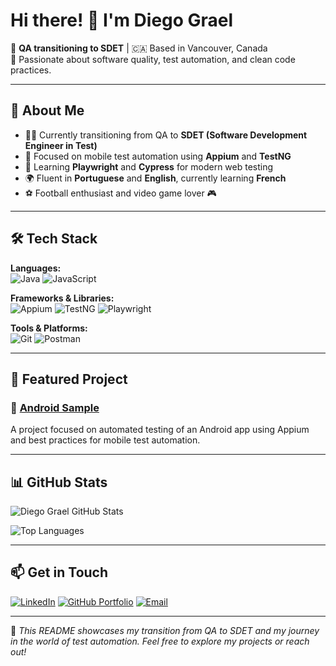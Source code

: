 # Hi there! 👋 I'm Diego Grael

🎯 **QA transitioning to SDET** | 🇨🇦 Based in Vancouver, Canada  
🧪 Passionate about software quality, test automation, and clean code practices.

---

## 🧠 About Me

- 👨‍💻 Currently transitioning from QA to **SDET (Software Development Engineer in Test)**
- 📱 Focused on mobile test automation using **Appium** and **TestNG**
- 🌱 Learning **Playwright** and **Cypress** for modern web testing
- 🌍 Fluent in **Portuguese** and **English**, currently learning **French**
- ⚽ Football enthusiast and video game lover 🎮

---

## 🛠️ Tech Stack

**Languages:**  
![Java](https://img.shields.io/badge/Java-%23ED8B00.svg?style=flat-square&logo=java&logoColor=white)
![JavaScript](https://img.shields.io/badge/JavaScript-%23323330.svg?style=flat-square&logo=javascript)

**Frameworks & Libraries:**  
![Appium](https://img.shields.io/badge/Appium-%23323330.svg?style=flat-square&logo=appium&logoColor=white)
![TestNG](https://img.shields.io/badge/TestNG-%23FF6F00.svg?style=flat-square&logo=java&logoColor=white)
![Playwright](https://img.shields.io/badge/Playwright-%23FF6F00.svg?style=flat-square&logo=java&logoColor=white)
 
**Tools & Platforms:**  
![Git](https://img.shields.io/badge/Git-%23F05033.svg?style=flat-square&logo=git&logoColor=white)
![Postman](https://img.shields.io/badge/Postman-%23FF6C37.svg?style=flat-square&logo=postman&logoColor=white)

---

## 🚀 Featured Project

### 📱 [Android Sample](https://github.com/diegograel/Android-Sample)
A project focused on automated testing of an Android app using Appium and best practices for mobile test automation.

---

## 📊 GitHub Stats

![Diego Grael GitHub Stats](https://github-readme-stats.vercel.app/api?username=diegograel&show_icons=true&theme=tokyonight&hide_rank=false)

![Top Languages](https://github-readme-stats.vercel.app/api/top-langs/?username=diegograel&layout=compact&theme=tokyonight)

---

## 📫 Get in Touch

[![LinkedIn](https://img.shields.io/badge/LinkedIn-blue?style=flat-square&logo=linkedin&logoColor=white)](https://www.linkedin.com/in/diego-grael/)
[![GitHub Portfolio](https://img.shields.io/badge/GitHub_Portfolio-181717?style=flat-square&logo=github&logoColor=white)](https://github.com/diegograel)
[![Email](https://img.shields.io/badge/Email-diegograel@gmail.com-red?style=flat-square&logo=gmail&logoColor=white)](mailto:diegograel@gmail.com)

---

📌 _This README showcases my transition from QA to SDET and my journey in the world of test automation. Feel free to explore my projects or reach out!_

